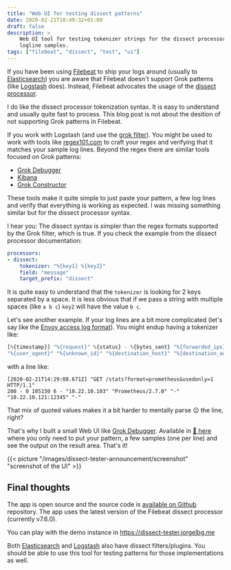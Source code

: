 ```yaml
---
title: "Web UI for testing dissect patterns"
date: 2020-02-21T10:49:32+01:00
draft: false
description: >
    Web UI tool for testing tokenizer strings for the dissect processor against a few
    logline samples.
tags: ["filebeat", "dissect", "test", "ui"]
---
```


If you have been using [Filebeat](https://www.elastic.co/beats/filebeat) to ship your logs around
(usually to [Elasticsearch](https://www.elastic.co/elasticsearch)) you are aware that Filebeat
doesn't support Grok patterns (like
[Logstash](https://www.elastic.co/guide/en/logstash/current/plugins-filters-dissect.html) does).
Instead, Filebeat advocates the usage of the [dissect
processor](https://www.elastic.co/guide/en/beats/filebeat/master/dissect.html).

I do like the dissect processor tokenization syntax. It is easy to understand and usually quite
fast to process. This blog post is not about the desition of not supporting Grok patterns in
Filebeat.

If you work with Logstash (and use the [grok
filter](https://www.elastic.co/guide/en/logstash/current/plugins-filters-grok.html)). You might be
used to work with tools like [regex101.com](https://regex101.com/) to craft your regex and verifying
that it matches your sample log lines. Beyond the regex there are similar tools focused on Grok
patterns:

* [Grok Debugger](https://grokdebug.herokuapp.com/)
* [Kibana](https://www.elastic.co/guide/en/kibana/current/xpack-grokdebugger.html)
* [Grok Constructor](https://grokconstructor.appspot.com/do/match)

These tools make it quite simple to just paste your pattern, a few log lines and verify that
everything is working as expected. I was missing something similar but for the dissect processor
syntax.

I hear you: The dissect syntax is simpler than the regex formats supported by the Grok filter, which
is true. If you check the example from the dissect processor documentation:

```yaml
processors:
- dissect:
    tokenizer: "%{key1} %{key2}"
    field: "message"
    target_prefix: "dissect"
```

It is quite easy to understand that the `tokenizer` is looking for 2 keys separated by a space. It is
less obvious that if we pass a string with multiple spaces (like `a b c`) `key2` will have the value
`b c`.

Let's see another example. If your log lines are a bit more complicated (let's say like the [Envoy
access log format](https://www.envoyproxy.io/docs/envoy/latest/configuration/observability/access_log)). You
might endup having a tokenizer like:

```js
[%{timestamp}] "%{request}" %{status} - %{bytes_sent} "%{forwarded_ips}"
"%{user_agent}" "%{unknown_id}" "%{destination_host}" "%{destination_address}"
```

with a line like:

```
[2020-02-21T14:29:08.671Z] "GET /stats?format=prometheus&usedonly=1 HTTP/1.1"
200 - 0 105150 6 - "10.22.10.103" "Prometheus/2.7.0" "-" "10.22.10.121:12345" "-"
```

That mix of quoted values makes it a bit harder to mentally parse 😉 the line, right?

That's why I built a small Web UI like [Grok Debugger](https://grokdebug.herokuapp.com/). Available in
[🚀 here](https://dissect-tester.jorgelbg.me) where you only need to put your pattern, a few samples
(one per line) and see the output on the result area. That's it!

{{< picture "/images/dissect-tester-announcement/screenshot" "screenshot of the UI" >}}

## Final thoughts

The app is open source and the source code is [available on Github](https://github.com/jorgelbg/dissect-tester)
repository. The app uses the latest version of the Filebeat dissect processor (currently v7.6.0).

You can play with the demo instance in https://dissect-tester.jorgelbg.me

Both
[Elasticsearch](https://www.elastic.co/guide/en/elasticsearch/reference/master/dissect-processor.html)
and [Logstash](https://www.elastic.co/guide/en/logstash/current/plugins-filters-dissect.html) also
have dissect filters/plugins. You should be able to use this tool for testing patterns for those
implementations as well.

